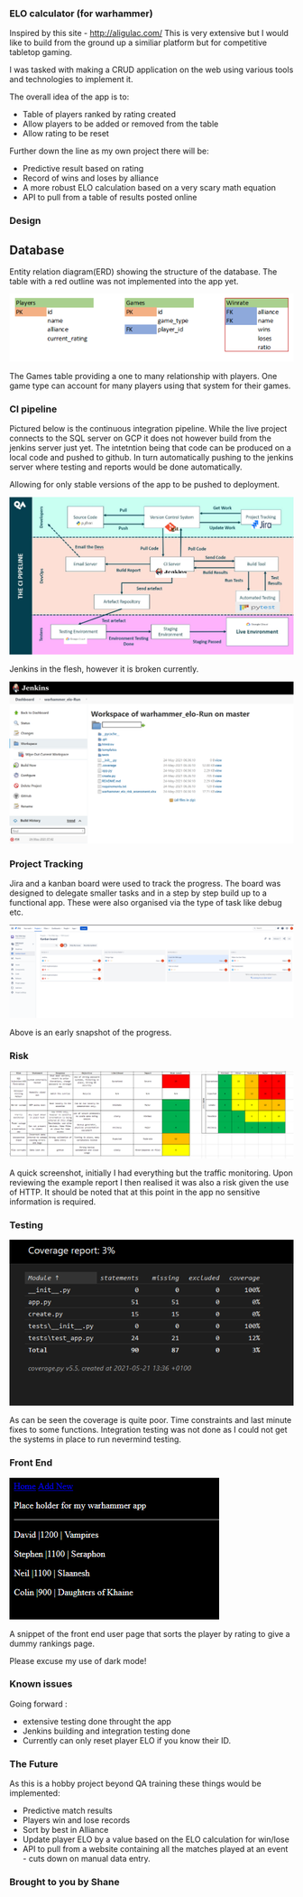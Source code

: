 ### ELO calculator (for warhammer)


 Inspired by this site - http://aligulac.com/
This is very extensive but I would like to build from the ground up a similiar platform but for competitive tabletop gaming.

I was tasked with making a CRUD application on the web using various tools and technologies to implement it. 

The overall idea of the app is to:

* Table of players ranked by rating created
* Allow players to be added or removed from the table
* Allow rating to be reset

Further down the line as my own project there will be:

* Predictive result based on rating
* Record of wins and loses by alliance
* A more robust ELO calculation based on a very scary math equation
* API to pull from a table of results posted online

### Design

## Database 

Entity relation diagram(ERD) showing the structure of the database. The table with a red outline was not implemented into the app yet.

![image](ERD.png)

The Games table providing a one to many relationship with players. One game type can account for many players using that system for their games.

### CI pipeline

Pictured below is the continuous integration pipeline. While the live project connects to the SQL server on GCP it does not however build from the jenkins server just yet. The intetntion being that code can be produced on a local code and pushed to github. In turn automatically pushing to the jenkins server where testing and reports would be done automatically.

Allowing for only stable versions of the app to be pushed to deployment.


![image](pipeline.png)

Jenkins in the flesh, however it is broken currently.

![image](jenkins.png)

### Project Tracking

Jira and a kanban board were used to track the progress. The board was designed to delegate smaller tasks and in a step by step build up to a functional app. These were also organised via the type of task like debug etc.

![image](jira.png)

Above is an early snapshot of the progress.

### Risk

![image](risk.png)

A quick screenshot, initially I had everything but the traffic monitoring. Upon reviewing the example report I then realised it was also a risk given the use of HTTP. It should be noted that at this point in the app no sensitive information is required.

### Testing

![image](pytest_cov.png)

As can be seen the coverage is quite poor. Time constraints and last minute fixes to some functions. Integration testing was not done as I could not get the systems in place to run nevermind testing.

### Front End

![image](front.png)

A snippet of the front end user page that sorts the player by rating to give a dummy rankings page.

Please excuse my use of dark mode!

### Known issues

Going forward : 

* extensive testing done throught the app
* Jenkins building and integration testing done
* Currently can only reset player ELO if you know their ID.


### The Future

As this is a hobby project beyond QA training these things would be implemented:

* Predictive match results
* Players win and lose records
* Sort by best in Alliance
* Update player ELO by a value based on the ELO calculation for win/lose
* API to pull from a website containing all the matches played at an event - cuts down on manual data entry.

### Brought to you by Shane